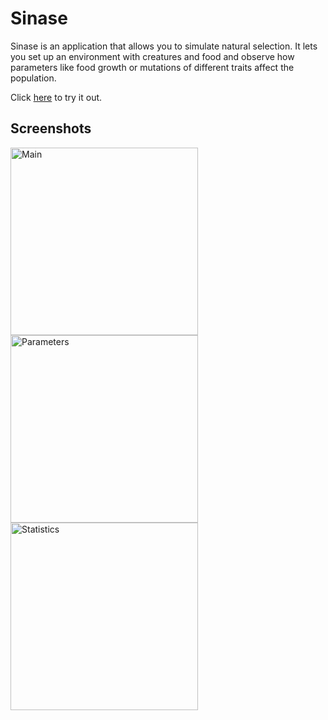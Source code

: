 # Sinase

Sinase is an application that allows you to simulate natural selection. It lets you set up an environment with creatures and food and observe how parameters like food growth or mutations of different traits affect the population. 

Click [here](https://rahm.pythonanywhere.com/sinase/) to try it out.


## Screenshots
<img src="https://user-images.githubusercontent.com/53840228/83053861-b8b6bc00-a051-11ea-8d22-dc62ac9b7126.png" alt="Main" width="300"/> <img src="https://user-images.githubusercontent.com/53840228/83053864-b9e7e900-a051-11ea-9cc6-512a4561a6f3.png" alt="Parameters" width="300"/> <img src="https://user-images.githubusercontent.com/53840228/83053870-bb191600-a051-11ea-83ca-caae02c038b8.png" alt="Statistics" width="300"/>

